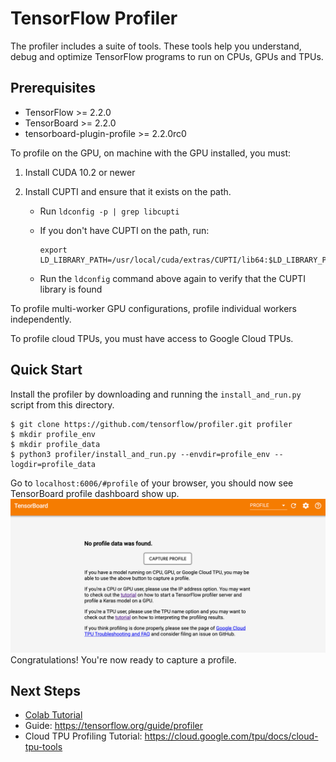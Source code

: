 # TensorFlow Profiler
The profiler includes a suite of tools. These tools help you understand, debug and optimize TensorFlow programs to run on CPUs, GPUs and TPUs.

## Prerequisites
* TensorFlow >= 2.2.0 
* TensorBoard >= 2.2.0 
* tensorboard-plugin-profile >= 2.2.0rc0

To profile on the GPU, on machine with the GPU installed, you must: 
1. Install CUDA 10.2 or newer
2. Install CUPTI and ensure that it exists on the path.

    *   Run `ldconfig -p | grep libcupti`
    *   If you don't have CUPTI on the path, run:

        ```shell
        export LD_LIBRARY_PATH=/usr/local/cuda/extras/CUPTI/lib64:$LD_LIBRARY_PATH
        ```

    *   Run the `ldconfig` command above again to verify that the CUPTI library
        is found

To profile multi-worker GPU configurations, profile individual workers
independently.

To profile cloud TPUs, you must have access to Google Cloud TPUs.

## Quick Start
Install the profiler by downloading and running the `install_and_run.py` script from this directory.
```
$ git clone https://github.com/tensorflow/profiler.git profiler
$ mkdir profile_env
$ mkdir profile_data
$ python3 profiler/install_and_run.py --envdir=profile_env --logdir=profile_data
```
Go to `localhost:6006/#profile` of your browser, you should now see TensorBoard profile dashboard show up.
![Empty Dashboard](docs/images/empty_dashboard.png)
Congratulations! You're now ready to capture a profile.

## Next Steps
* [Colab Tutorial](https://colab.research.google.com/github/tensorflow/profiler/blob/master/docs/tensorboard_profiling_keras.ipynb) 
* Guide:  https://tensorflow.org/guide/profiler
* Cloud TPU Profiling Tutorial: https://cloud.google.com/tpu/docs/cloud-tpu-tools
